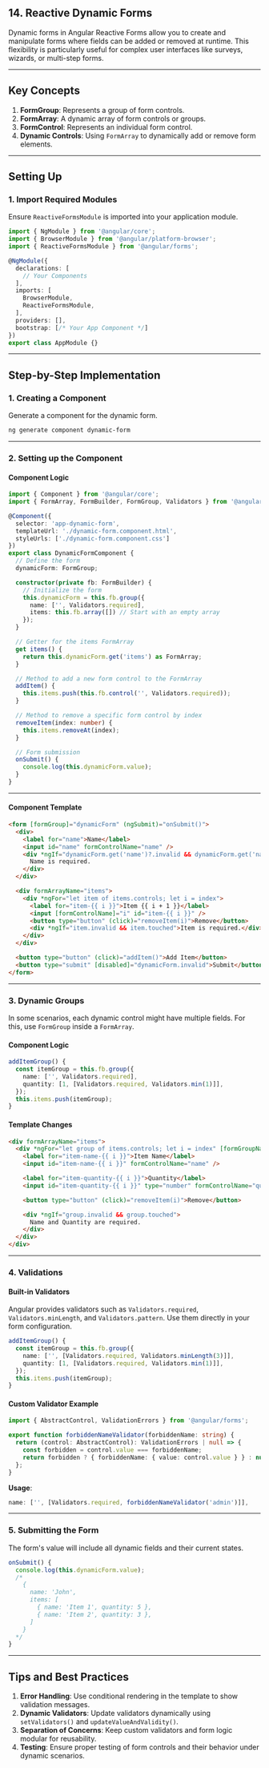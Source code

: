 ## 14. Reactive Dynamic Forms

Dynamic forms in Angular Reactive Forms allow you to create and manipulate forms where fields can be added or removed at runtime. This flexibility is particularly useful for complex user interfaces like surveys, wizards, or multi-step forms.

---

## **Key Concepts**

1. **FormGroup**: Represents a group of form controls.
2. **FormArray**: A dynamic array of form controls or groups.
3. **FormControl**: Represents an individual form control.
4. **Dynamic Controls**: Using `FormArray` to dynamically add or remove form elements.

---

## **Setting Up**

### **1. Import Required Modules**

Ensure `ReactiveFormsModule` is imported into your application module.

```typescript
import { NgModule } from '@angular/core';
import { BrowserModule } from '@angular/platform-browser';
import { ReactiveFormsModule } from '@angular/forms';

@NgModule({
  declarations: [
    // Your Components
  ],
  imports: [
    BrowserModule,
    ReactiveFormsModule,
  ],
  providers: [],
  bootstrap: [/* Your App Component */]
})
export class AppModule {}
```

---

## **Step-by-Step Implementation**

### **1. Creating a Component**

Generate a component for the dynamic form.

```bash
ng generate component dynamic-form
```

---

### **2. Setting up the Component**

#### **Component Logic**

```typescript
import { Component } from '@angular/core';
import { FormArray, FormBuilder, FormGroup, Validators } from '@angular/forms';

@Component({
  selector: 'app-dynamic-form',
  templateUrl: './dynamic-form.component.html',
  styleUrls: ['./dynamic-form.component.css']
})
export class DynamicFormComponent {
  // Define the form
  dynamicForm: FormGroup;

  constructor(private fb: FormBuilder) {
    // Initialize the form
    this.dynamicForm = this.fb.group({
      name: ['', Validators.required],
      items: this.fb.array([]) // Start with an empty array
    });
  }

  // Getter for the items FormArray
  get items() {
    return this.dynamicForm.get('items') as FormArray;
  }

  // Method to add a new form control to the FormArray
  addItem() {
    this.items.push(this.fb.control('', Validators.required));
  }

  // Method to remove a specific form control by index
  removeItem(index: number) {
    this.items.removeAt(index);
  }

  // Form submission
  onSubmit() {
    console.log(this.dynamicForm.value);
  }
}
```

---

#### **Component Template**

```html
<form [formGroup]="dynamicForm" (ngSubmit)="onSubmit()">
  <div>
    <label for="name">Name</label>
    <input id="name" formControlName="name" />
    <div *ngIf="dynamicForm.get('name')?.invalid && dynamicForm.get('name')?.touched">
      Name is required.
    </div>
  </div>

  <div formArrayName="items">
    <div *ngFor="let item of items.controls; let i = index">
      <label for="item-{{ i }}">Item {{ i + 1 }}</label>
      <input [formControlName]="i" id="item-{{ i }}" />
      <button type="button" (click)="removeItem(i)">Remove</button>
      <div *ngIf="item.invalid && item.touched">Item is required.</div>
    </div>
  </div>

  <button type="button" (click)="addItem()">Add Item</button>
  <button type="submit" [disabled]="dynamicForm.invalid">Submit</button>
</form>
```

---

### **3. Dynamic Groups**

In some scenarios, each dynamic control might have multiple fields. For this, use `FormGroup` inside a `FormArray`.

#### **Component Logic**

```typescript
addItemGroup() {
  const itemGroup = this.fb.group({
    name: ['', Validators.required],
    quantity: [1, [Validators.required, Validators.min(1)]],
  });
  this.items.push(itemGroup);
}
```

#### **Template Changes**

```html
<div formArrayName="items">
  <div *ngFor="let group of items.controls; let i = index" [formGroupName]="i">
    <label for="item-name-{{ i }}">Item Name</label>
    <input id="item-name-{{ i }}" formControlName="name" />

    <label for="item-quantity-{{ i }}">Quantity</label>
    <input id="item-quantity-{{ i }}" type="number" formControlName="quantity" />

    <button type="button" (click)="removeItem(i)">Remove</button>

    <div *ngIf="group.invalid && group.touched">
      Name and Quantity are required.
    </div>
  </div>
</div>
```

---

### **4. Validations**

#### **Built-in Validators**

Angular provides validators such as `Validators.required`, `Validators.minLength`, and `Validators.pattern`. Use them directly in your form configuration.

```typescript
addItemGroup() {
  const itemGroup = this.fb.group({
    name: ['', [Validators.required, Validators.minLength(3)]],
    quantity: [1, [Validators.required, Validators.min(1)]],
  });
  this.items.push(itemGroup);
}
```

#### **Custom Validator Example**

```typescript
import { AbstractControl, ValidationErrors } from '@angular/forms';

export function forbiddenNameValidator(forbiddenName: string) {
  return (control: AbstractControl): ValidationErrors | null => {
    const forbidden = control.value === forbiddenName;
    return forbidden ? { forbiddenName: { value: control.value } } : null;
  };
}
```

**Usage**:
```typescript
name: ['', [Validators.required, forbiddenNameValidator('admin')]],
```

---

### **5. Submitting the Form**

The form's value will include all dynamic fields and their current states.

```typescript
onSubmit() {
  console.log(this.dynamicForm.value);
  /*
    {
      name: 'John',
      items: [
        { name: 'Item 1', quantity: 5 },
        { name: 'Item 2', quantity: 3 },
      ]
    }
  */
}
```

---

## **Tips and Best Practices**

1. **Error Handling**: Use conditional rendering in the template to show validation messages.
2. **Dynamic Validators**: Update validators dynamically using `setValidators()` and `updateValueAndValidity()`.
3. **Separation of Concerns**: Keep custom validators and form logic modular for reusability.
4. **Testing**: Ensure proper testing of form controls and their behavior under dynamic scenarios.
